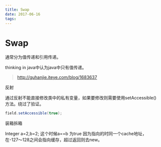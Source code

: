 ```yaml
---
title: Swap
date: 2017-06-16
tags: 
---
```

# Swap

通常分为值传递和引用传递。

thinking in java中认为java中只有值传递。

> http://guhanjie.iteye.com/blog/1683637

反射

通过反射不能直接修改类中的私有变量，如果要修改则需要使用setAccessible()方法。绕过了验证。
```java
field.setAccessible(true);
```

装箱拆箱

Integer a=2,b=2;
这个时候a==b 为true 因为指向的时同一个cache地址，在-127～128之间会指向缓存，超过返回则去new。

